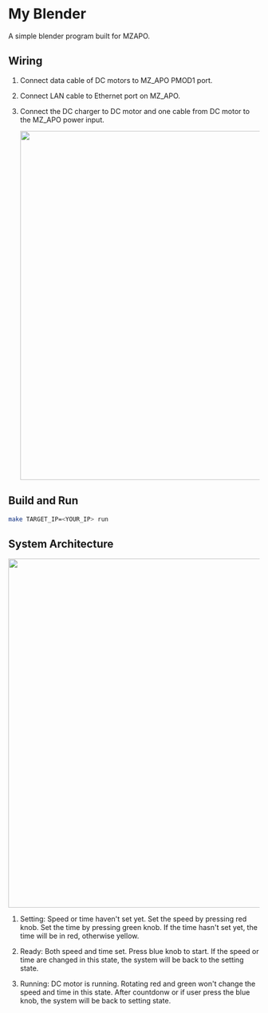 # My Blender
A simple blender program built for MZAPO.

## Wiring
1. Connect data cable of DC motors to MZ_APO PMOD1 port.
2. Connect LAN cable to Ethernet port on MZ_APO.
3. Connect the DC charger to DC motor and one cable from DC motor to the MZ_APO power input.
   
   <img src="https://github.com/ban9975/apo_blender/assets/55187987/fbbc0ef6-594d-4b11-bfd3-a68c81747e53" width="700">

## Build and Run
``` bash
make TARGET_IP=<YOUR_IP> run
```

## System Architecture
<img src="https://github.com/ban9975/apo_blender/assets/55187987/edccc148-a9a4-4534-9357-30bf10a7a831" width="700">

1. Setting: Speed or time haven't set yet. Set the speed by pressing red knob. Set the time by pressing green knob. If the time hasn't set yet, the time will be in red, otherwise yellow.

2. Ready: Both speed and time set. Press blue knob to start. If the speed or time are changed in this state, the system will be back to the setting state.

3. Running: DC motor is running. Rotating red and green won't change the speed and time in this state. After countdonw or if user press the blue knob, the system will be back to setting state.
